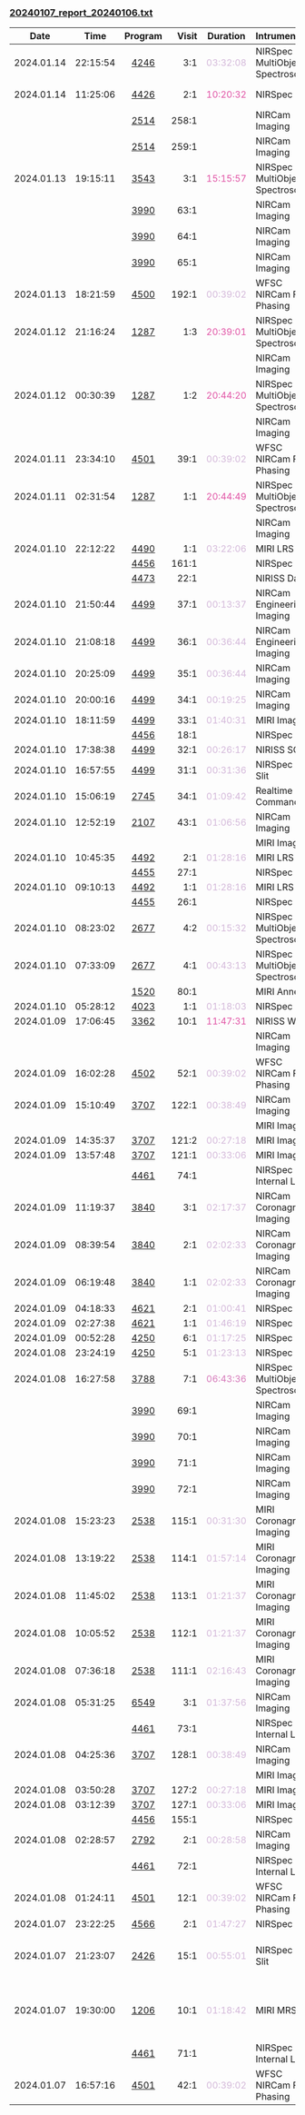 

### <a href="https://www.stsci.edu/files/live/sites/www/files/home/jwst/science-execution/observing-schedules/_documents/20240107_report_20240106.txt" > 20240107_report_20240106.txt </a>

|  Date  |  Time   | Program | Visit | Duration | Intrument | Target | Keywords | 
| :----: | :-----: | :-----: | ----: | :------: | :-------- | :----- | :------- |
| 2024.01.14 | 22:15:54  | <a href="https://www.stsci.edu/jwst-program-info/program/?program=4246"> 4246 </a> |   3:1  |  <span style="color:#d4b9da;"> 03:32:08 </span>  | NIRSpec MultiObject Spectroscopy      | MACS0647_weight1_MSA11v                      |                                                   |
| 2024.01.14 | 11:25:06  | <a href="https://www.stsci.edu/jwst-program-info/program/?program=4426"> 4426 </a> |   2:1  |  <span style="color:#e155a6;"> 10:20:32 </span>  | NIRSpec IFU              | GNZ11                                        |  High-redshift galaxies                           |
|  |  | <a href="https://www.stsci.edu/jwst-program-info/program/?program=2514"> 2514 </a> | 258:1  |  |  NIRCam Imaging                        | Pure Parallel  |   |
|  |  | <a href="https://www.stsci.edu/jwst-program-info/program/?program=2514"> 2514 </a> | 259:1  |  |  NIRCam Imaging                        | Pure Parallel  |   |
| 2024.01.13 | 19:15:11  | <a href="https://www.stsci.edu/jwst-program-info/program/?program=3543"> 3543 </a> |   3:1  |  <span style="color:#e155a6;"> 15:15:57 </span>  | NIRSpec MultiObject Spectroscopy      | excels_apt_cat_pointing_3                    |                                                   |
|  |  | <a href="https://www.stsci.edu/jwst-program-info/program/?program=3990"> 3990 </a> |  63:1  |  |  NIRCam Imaging                        | Pure Parallel  |   |
|  |  | <a href="https://www.stsci.edu/jwst-program-info/program/?program=3990"> 3990 </a> |  64:1  |  |  NIRCam Imaging                        | Pure Parallel  |   |
|  |  | <a href="https://www.stsci.edu/jwst-program-info/program/?program=3990"> 3990 </a> |  65:1  |  |  NIRCam Imaging                        | Pure Parallel  |   |
| 2024.01.13 | 18:21:59  | <a href="https://www.stsci.edu/jwst-program-info/program/?program=4500"> 4500 </a> | 192:1  |  <span style="color:#d4b9da;"> 00:39:02 </span>  | WFSC NIRCam Fine Phasing              | 2MASS-02182879-1111492                       |  Focus test                                       |
| 2024.01.12 | 21:16:24  | <a href="https://www.stsci.edu/jwst-program-info/program/?program=1287"> 1287 </a> |   1:3  |  <span style="color:#e155a6;"> 20:39:01 </span>  | NIRSpec MultiObject Spectroscopy      | 1287_trim_final_clean                        |                                                   |
|  |  |  |   |  |  NIRCam Imaging                        | Coordinated Parallel  |   |
| 2024.01.12 | 00:30:39  | <a href="https://www.stsci.edu/jwst-program-info/program/?program=1287"> 1287 </a> |   1:2  |  <span style="color:#e155a6;"> 20:44:20 </span>  | NIRSpec MultiObject Spectroscopy      | 1287_trim_final_clean                        |                                                   |
|  |  |  |   |  |  NIRCam Imaging                        | Coordinated Parallel  |   |
| 2024.01.11 | 23:34:10  | <a href="https://www.stsci.edu/jwst-program-info/program/?program=4501"> 4501 </a> |  39:1  |  <span style="color:#d4b9da;"> 00:39:02 </span>  | WFSC NIRCam Fine Phasing              | 2MASS-02550295-2547265                       |  Focus test                                       |
| 2024.01.11 | 02:31:54  | <a href="https://www.stsci.edu/jwst-program-info/program/?program=1287"> 1287 </a> |   1:1  |  <span style="color:#e155a6;"> 20:44:49 </span>  | NIRSpec MultiObject Spectroscopy      | 1287_trim_final_clean                        |                                                   |
|  |  |  |   |  |  NIRCam Imaging                        | Coordinated Parallel  |   |
| 2024.01.10 | 22:12:22  | <a href="https://www.stsci.edu/jwst-program-info/program/?program=4490"> 4490 </a> |   1:1  |  <span style="color:#d4b9da;"> 03:22:06 </span>  | MIRI LRS slit      | BD+60-1753                                   |  A dwarfs                                         |
|  |  | <a href="https://www.stsci.edu/jwst-program-info/program/?program=4456"> 4456 </a> | 161:1  |  |  NIRSpec Dark                          | Internal Calibration  |   |
|  |  | <a href="https://www.stsci.edu/jwst-program-info/program/?program=4473"> 4473 </a> |  22:1  |  |  NIRISS Dark                           | Internal Calibration  |   |
| 2024.01.10 | 21:50:44  | <a href="https://www.stsci.edu/jwst-program-info/program/?program=4499"> 4499 </a> |  37:1  |  <span style="color:#d4b9da;"> 00:13:37 </span>  | NIRCam Engineering Imaging            | BD+60-1753                                   |  A dwarfs                                         |
| 2024.01.10 | 21:08:18  | <a href="https://www.stsci.edu/jwst-program-info/program/?program=4499"> 4499 </a> |  36:1  |  <span style="color:#d4b9da;"> 00:36:44 </span>  | NIRCam Engineering Imaging            | BD+60-1753                                   |  A dwarfs                                         |
| 2024.01.10 | 20:25:09  | <a href="https://www.stsci.edu/jwst-program-info/program/?program=4499"> 4499 </a> |  35:1  |  <span style="color:#d4b9da;"> 00:36:44 </span>  | NIRCam Imaging                        | BD+60-1753                                   |  A dwarfs                                         |
| 2024.01.10 | 20:00:16  | <a href="https://www.stsci.edu/jwst-program-info/program/?program=4499"> 4499 </a> |  34:1  |  <span style="color:#d4b9da;"> 00:19:25 </span>  | NIRCam Imaging                        | BD+60-1753                                   |  A dwarfs                                         |
| 2024.01.10 | 18:11:59  | <a href="https://www.stsci.edu/jwst-program-info/program/?program=4499"> 4499 </a> |  33:1  |  <span style="color:#d4b9da;"> 01:40:31 </span>  | MIRI Imaging                          | BD+60-1753                                   |  A dwarfs                                         |
|  |  | <a href="https://www.stsci.edu/jwst-program-info/program/?program=4456"> 4456 </a> |  18:1  |  |  NIRSpec Dark                          | Internal Calibration  |   |
| 2024.01.10 | 17:38:38  | <a href="https://www.stsci.edu/jwst-program-info/program/?program=4499"> 4499 </a> |  32:1  |  <span style="color:#d4b9da;"> 00:26:17 </span>  | NIRISS SOSS  | BD+60-1753                                   |  A dwarfs                                         |
| 2024.01.10 | 16:57:55  | <a href="https://www.stsci.edu/jwst-program-info/program/?program=4499"> 4499 </a> |  31:1  |  <span style="color:#d4b9da;"> 00:31:36 </span>  | NIRSpec Fixed Slit       | BD+60-1753, 2MASSJ17244630+6025483           |  A dwarfs                                         |
| 2024.01.10 | 15:06:19  | <a href="https://www.stsci.edu/jwst-program-info/program/?program=2745"> 2745 </a> |  34:1  |  <span style="color:#d4b9da;"> 01:09:42 </span>  | Realtime Commanding                   | TSR-3594                                     |  Blank field                                      |
| 2024.01.10 | 12:52:19  | <a href="https://www.stsci.edu/jwst-program-info/program/?program=2107"> 2107 </a> |  43:1  |  <span style="color:#d4b9da;"> 01:06:56 </span>  | NIRCam Imaging                        | NGC-4321                                     |  Spiral galaxies                                  |
|  |  |  |   |  |  MIRI Imaging                          | Coordinated Parallel  |   |
| 2024.01.10 | 10:45:35  | <a href="https://www.stsci.edu/jwst-program-info/program/?program=4492"> 4492 </a> |   2:1  |  <span style="color:#d4b9da;"> 01:28:16 </span>  | MIRI LRS slit      | BD+60_1753                                   |  A dwarfs                                         |
|  |  | <a href="https://www.stsci.edu/jwst-program-info/program/?program=4455"> 4455 </a> |  27:1  |  |  NIRSpec Dark                          | Internal Calibration  |   |
| 2024.01.10 | 09:10:13  | <a href="https://www.stsci.edu/jwst-program-info/program/?program=4492"> 4492 </a> |   1:1  |  <span style="color:#d4b9da;"> 01:28:16 </span>  | MIRI LRS slit      | BD+60_1753                                   |  A dwarfs                                         |
|  |  | <a href="https://www.stsci.edu/jwst-program-info/program/?program=4455"> 4455 </a> |  26:1  |  |  NIRSpec Dark                          | Internal Calibration  |   |
| 2024.01.10 | 08:23:02  | <a href="https://www.stsci.edu/jwst-program-info/program/?program=2677"> 2677 </a> |   4:2  |  <span style="color:#d4b9da;"> 00:15:32 </span>  | NIRSpec MultiObject Spectroscopy      | M-82                                         |  Starburst galaxies                               |
| 2024.01.10 | 07:33:09  | <a href="https://www.stsci.edu/jwst-program-info/program/?program=2677"> 2677 </a> |   4:1  |  <span style="color:#d4b9da;"> 00:43:13 </span>  | NIRSpec MultiObject Spectroscopy      | M-82                                         |  Starburst galaxies                               |
|  |  | <a href="https://www.stsci.edu/jwst-program-info/program/?program=1520"> 1520 </a> |  80:1  |  |  MIRI Anneal                           | Internal Calibration  |   |
| 2024.01.10 | 05:28:12  | <a href="https://www.stsci.edu/jwst-program-info/program/?program=4023"> 4023 </a> |   1:1  |  <span style="color:#d4b9da;"> 01:18:03 </span>  | NIRSpec IFU              | EUROPA                                       |  Satellite                                        |
| 2024.01.09 | 17:06:45  | <a href="https://www.stsci.edu/jwst-program-info/program/?program=3362"> 3362 </a> |  10:1  |  <span style="color:#e155a6;"> 11:47:31 </span>  | NIRISS WFSS  | MACSJ0416.1-2403                             |  Rich clusters                                    |
|  |  |  |   |  |  NIRCam Imaging                        | Coordinated Parallel  |   |
| 2024.01.09 | 16:02:28  | <a href="https://www.stsci.edu/jwst-program-info/program/?program=4502"> 4502 </a> |  52:1  |  <span style="color:#d4b9da;"> 00:39:02 </span>  | WFSC NIRCam Fine Phasing              | 2MASS-05232210-3653314                       |  Focus test                                       |
| 2024.01.09 | 15:10:49  | <a href="https://www.stsci.edu/jwst-program-info/program/?program=3707"> 3707 </a> | 122:1  |  <span style="color:#d4b9da;"> 00:38:49 </span>  | NIRCam Imaging                        | NGC1808                                      |  Spiral galaxies                                  |
|  |  |  |   |  |  MIRI Imaging                          | Coordinated Parallel  |   |
| 2024.01.09 | 14:35:37  | <a href="https://www.stsci.edu/jwst-program-info/program/?program=3707"> 3707 </a> | 121:2  |  <span style="color:#d4b9da;"> 00:27:18 </span>  | MIRI Imaging                          | NGC1808                                      |  Spiral galaxies                                  |
| 2024.01.09 | 13:57:48  | <a href="https://www.stsci.edu/jwst-program-info/program/?program=3707"> 3707 </a> | 121:1  |  <span style="color:#d4b9da;"> 00:33:06 </span>  | MIRI Imaging                          | NGC1808                                      |  Spiral galaxies                                  |
|  |  | <a href="https://www.stsci.edu/jwst-program-info/program/?program=4461"> 4461 </a> |  74:1  |  |  NIRSpec Internal Lamp                 | Internal Calibration  |   |
| 2024.01.09 | 11:19:37  | <a href="https://www.stsci.edu/jwst-program-info/program/?program=3840"> 3840 </a> |   3:1  |  <span style="color:#d4b9da;"> 02:17:37 </span>  | NIRCam Coronagraphic Imaging          | V-AP-COL                                     |  M dwarfs                                         |
| 2024.01.09 | 08:39:54  | <a href="https://www.stsci.edu/jwst-program-info/program/?program=3840"> 3840 </a> |   2:1  |  <span style="color:#d4b9da;"> 02:02:33 </span>  | NIRCam Coronagraphic Imaging          | 2MJ0944                                      |  M dwarfs                                         |
| 2024.01.09 | 06:19:48  | <a href="https://www.stsci.edu/jwst-program-info/program/?program=3840"> 3840 </a> |   1:1  |  <span style="color:#d4b9da;"> 02:02:33 </span>  | NIRCam Coronagraphic Imaging          | 2MJ0944                                      |  M dwarfs                                         |
| 2024.01.09 | 04:18:33  | <a href="https://www.stsci.edu/jwst-program-info/program/?program=4621"> 4621 </a> |   2:1  |  <span style="color:#d4b9da;"> 01:00:41 </span>  | NIRSpec IFU              | CHIRON-OFFSET                                |  Asteroid                                         |
| 2024.01.09 | 02:27:38  | <a href="https://www.stsci.edu/jwst-program-info/program/?program=4621"> 4621 </a> |   1:1  |  <span style="color:#d4b9da;"> 01:46:19 </span>  | NIRSpec IFU              | CHIRON                                       |  Asteroid                                         |
| 2024.01.09 | 00:52:28  | <a href="https://www.stsci.edu/jwst-program-info/program/?program=4250"> 4250 </a> |   6:1  |  <span style="color:#d4b9da;"> 01:17:25 </span>  | NIRSpec IFU              | 358P                                         |  Comet                                            |
| 2024.01.08 | 23:24:19  | <a href="https://www.stsci.edu/jwst-program-info/program/?program=4250"> 4250 </a> |   5:1  |  <span style="color:#d4b9da;"> 01:23:13 </span>  | NIRSpec IFU              | 358P                                         |  Comet                                            |
| 2024.01.08 | 16:27:58  | <a href="https://www.stsci.edu/jwst-program-info/program/?program=3788"> 3788 </a> |   7:1  |  <span style="color:#d679ba;"> 06:43:36 </span>  | NIRSpec MultiObject Spectroscopy      | IC1613-MSA-Catalog                           |                                                   |
|  |  | <a href="https://www.stsci.edu/jwst-program-info/program/?program=3990"> 3990 </a> |  69:1  |  |  NIRCam Imaging                        | Pure Parallel  |   |
|  |  | <a href="https://www.stsci.edu/jwst-program-info/program/?program=3990"> 3990 </a> |  70:1  |  |  NIRCam Imaging                        | Pure Parallel  |   |
|  |  | <a href="https://www.stsci.edu/jwst-program-info/program/?program=3990"> 3990 </a> |  71:1  |  |  NIRCam Imaging                        | Pure Parallel  |   |
|  |  | <a href="https://www.stsci.edu/jwst-program-info/program/?program=3990"> 3990 </a> |  72:1  |  |  NIRCam Imaging                        | Pure Parallel  |   |
| 2024.01.08 | 15:23:23  | <a href="https://www.stsci.edu/jwst-program-info/program/?program=2538"> 2538 </a> | 115:1  |  <span style="color:#d4b9da;"> 00:31:30 </span>  | MIRI Coronagraphic Imaging            | BKG-PSF-HD21997                              |  Coronagraphic,  Photometric                      |
| 2024.01.08 | 13:19:22  | <a href="https://www.stsci.edu/jwst-program-info/program/?program=2538"> 2538 </a> | 114:1  |  <span style="color:#d4b9da;"> 01:57:14 </span>  | MIRI Coronagraphic Imaging            | PSF-HD21997                                  |  K stars                                          |
| 2024.01.08 | 11:45:02  | <a href="https://www.stsci.edu/jwst-program-info/program/?program=2538"> 2538 </a> | 113:1  |  <span style="color:#d4b9da;"> 01:21:37 </span>  | MIRI Coronagraphic Imaging            | HD21997                                      |  A stars                                          |
| 2024.01.08 | 10:05:52  | <a href="https://www.stsci.edu/jwst-program-info/program/?program=2538"> 2538 </a> | 112:1  |  <span style="color:#d4b9da;"> 01:21:37 </span>  | MIRI Coronagraphic Imaging            | HD21997                                      |  A stars                                          |
| 2024.01.08 | 07:36:18  | <a href="https://www.stsci.edu/jwst-program-info/program/?program=2538"> 2538 </a> | 111:1  |  <span style="color:#d4b9da;"> 02:16:43 </span>  | MIRI Coronagraphic Imaging            | BKG-HD21997                                  |  Coronagraphic,  Photometric                      |
| 2024.01.08 | 05:31:25  | <a href="https://www.stsci.edu/jwst-program-info/program/?program=6549"> 6549 </a> |   3:1  |  <span style="color:#d4b9da;"> 01:37:56 </span>  | NIRCam Imaging                        | Requiem2                                     |  Type Ia supernovae                               |
|  |  | <a href="https://www.stsci.edu/jwst-program-info/program/?program=4461"> 4461 </a> |  73:1  |  |  NIRSpec Internal Lamp                 | Internal Calibration  |   |
| 2024.01.08 | 04:25:36  | <a href="https://www.stsci.edu/jwst-program-info/program/?program=3707"> 3707 </a> | 128:1  |  <span style="color:#d4b9da;"> 00:38:49 </span>  | NIRCam Imaging                        | NGC1068                                      |  Spiral galaxies                                  |
|  |  |  |   |  |  MIRI Imaging                          | Coordinated Parallel  |   |
| 2024.01.08 | 03:50:28  | <a href="https://www.stsci.edu/jwst-program-info/program/?program=3707"> 3707 </a> | 127:2  |  <span style="color:#d4b9da;"> 00:27:18 </span>  | MIRI Imaging                          | NGC1068                                      |  Spiral galaxies                                  |
| 2024.01.08 | 03:12:39  | <a href="https://www.stsci.edu/jwst-program-info/program/?program=3707"> 3707 </a> | 127:1  |  <span style="color:#d4b9da;"> 00:33:06 </span>  | MIRI Imaging                          | NGC1068                                      |  Spiral galaxies                                  |
|  |  | <a href="https://www.stsci.edu/jwst-program-info/program/?program=4456"> 4456 </a> | 155:1  |  |  NIRSpec Dark                          | Internal Calibration  |   |
| 2024.01.08 | 02:28:57  | <a href="https://www.stsci.edu/jwst-program-info/program/?program=2792"> 2792 </a> |   2:1  |  <span style="color:#d4b9da;"> 00:28:58 </span>  | NIRCam Imaging                        | XMM3-3085                                    |  High-redshift galaxies                           |
|  |  | <a href="https://www.stsci.edu/jwst-program-info/program/?program=4461"> 4461 </a> |  72:1  |  |  NIRSpec Internal Lamp                 | Internal Calibration  |   |
| 2024.01.08 | 01:24:11  | <a href="https://www.stsci.edu/jwst-program-info/program/?program=4501"> 4501 </a> |  12:1  |  <span style="color:#d4b9da;"> 00:39:02 </span>  | WFSC NIRCam Fine Phasing              | 2MASS-02371613+1500499                       |  Focus test                                       |
| 2024.01.07 | 23:22:25  | <a href="https://www.stsci.edu/jwst-program-info/program/?program=4566"> 4566 </a> |   2:1  |  <span style="color:#d4b9da;"> 01:47:27 </span>  | NIRSpec IFU              | JUPITERNORTH2                                |  Planet                                           |
| 2024.01.07 | 21:23:07  | <a href="https://www.stsci.edu/jwst-program-info/program/?program=2426"> 2426 </a> |  15:1  |  <span style="color:#d4b9da;"> 00:55:01 </span>  | NIRSpec Fixed Slit       | PAR0456-2203-473, PAR0456-TA                 |  High-redshift galaxies,  Lyman-break galaxies    |
| 2024.01.07 | 19:30:00  | <a href="https://www.stsci.edu/jwst-program-info/program/?program=1206"> 1206 </a> |  10:1  |  <span style="color:#d4b9da;"> 01:18:42 </span>  | MIRI MRS IFU   | NGC2547-ID8-dr3                              |  Circumstellar disks,  Circumstellar dust,  Debris disks |
|  |  | <a href="https://www.stsci.edu/jwst-program-info/program/?program=4461"> 4461 </a> |  71:1  |  |  NIRSpec Internal Lamp                 | Internal Calibration  |   |
| 2024.01.07 | 16:57:16  | <a href="https://www.stsci.edu/jwst-program-info/program/?program=4501"> 4501 </a> |  42:1  |  <span style="color:#d4b9da;"> 00:39:02 </span>  | WFSC NIRCam Fine Phasing              | 2MASS-02551131+0829077                       |  Focus test                                       |
